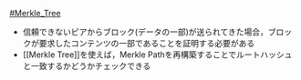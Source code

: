 [#Merkle_Tree](Merkle_Tree.md)

- 信頼できないピアからブロック(データの一部)が送られてきた場合，ブロックが要求したコンテンツの一部であることを証明する必要がある
- [[Merkle Tree]]を使えば，Merkle Pathを再構築することでルートハッシュと一致するかどうかチェックできる
